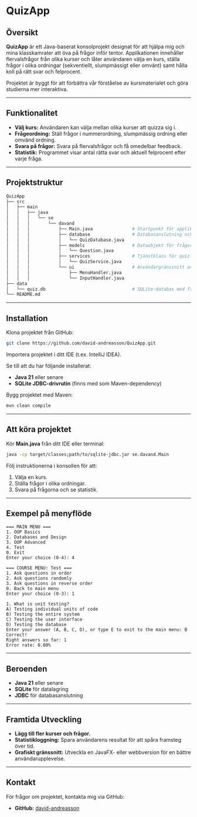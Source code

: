 # QuizApp

## Översikt

**QuizApp** är ett Java-baserat konsolprojekt designat för att hjälpa mig och mina klasskamrater att öva på frågor inför tentor. Applikationen innehåller flervalsfrågor från olika kurser och låter användaren välja en kurs, ställa frågor i olika ordningar (sekventiellt, slumpmässigt eller omvänt) samt hålla koll på rätt svar och felprocent.

Projektet är byggt för att förbättra vår förståelse av kursmaterialet och göra studierna mer interaktiva.

---

## Funktionalitet

- **Välj kurs:** Användaren kan välja mellan olika kurser att quizza sig i.
- **Frågeordning:** Ställ frågor i nummerordning, slumpmässig ordning eller omvänd ordning.
- **Svara på frågor:** Svara på flervalsfrågor och få omedelbar feedback.
- **Statistik:** Programmet visar antal rätta svar och aktuell felprocent efter varje fråga.

---

## Projektstruktur

```bash
QuizApp
├── src  
│   ├── main  
│   │   ├── java  
│   │   │   └── se  
│   │   │       └── davand  
│   │   │           ├── Main.java               # Startpunkt för applikationen  
│   │   │           ├── database                # Databasanslutning och frågehämtning  
│   │   │           │   └── QuizDatabase.java  
│   │   │           ├── models                  # Dataobjekt för frågor  
│   │   │           │   └── Question.java  
│   │   │           ├── services                # Tjänstklass för quizlogik  
│   │   │           │   └── QuizService.java  
│   │   │           └── ui                      # Användargränssnitt och menyhantering  
│   │   │               ├── MenuHandler.java  
│   │   │               └── InputHandler.java  
├── data  
│   └── quiz.db                                 # SQLite-databas med frågor  
└── README.md
```

---

## Installation

Klona projektet från GitHub:

```bash
git clone https://github.com/david-andreasson/QuizApp.git
```

Importera projektet i ditt IDE (t.ex. IntelliJ IDEA).

Se till att du har följande installerat:

- **Java 21** eller senare
- **SQLite JDBC-drivrutin** (finns med som Maven-dependency)

Bygg projektet med Maven:

```bash
mvn clean compile
```

---

## Att köra projektet

Kör **Main.java** från ditt IDE eller terminal:

```bash
java -cp target/classes;path/to/sqlite-jdbc.jar se.davand.Main
```

Följ instruktionerna i konsollen för att:

1. Välja en kurs.
2. Ställa frågor i olika ordningar.
3. Svara på frågorna och se statistik.

---

## Exempel på menyflöde

```text
=== MAIN MENU ===
1. OOP Basics
2. Databases and Design
3. OOP Advanced
4. Test
0. Exit
Enter your choice (0-4): 4

=== COURSE MENU: Test ===
1. Ask questions in order
2. Ask questions randomly
3. Ask questions in reverse order
0. Back to main menu
Enter your choice (0-3): 1

1. What is unit testing?
A) Testing individual units of code
B) Testing the entire system
C) Testing the user interface
D) Testing the database
Enter your answer (A, B, C, D), or type E to exit to the main menu: B
Correct!
Right answers so far: 1
Error rate: 0.00%
```

---

## Beroenden

- **Java 21** eller senare
- **SQLite** för datalagring
- **JDBC** för databasanslutning

---

## Framtida Utveckling

- **Lägg till fler kurser och frågor.**
- **Statistikloggning:** Spara användarens resultat för att spåra framsteg över tid.
- **Grafiskt gränssnitt:** Utveckla en JavaFX- eller webbversion för en bättre användarupplevelse.

---

## Kontakt

För frågor om projektet, kontakta mig via GitHub:

- **GitHub:** [david-andreasson](https://github.com/david-andreasson)
